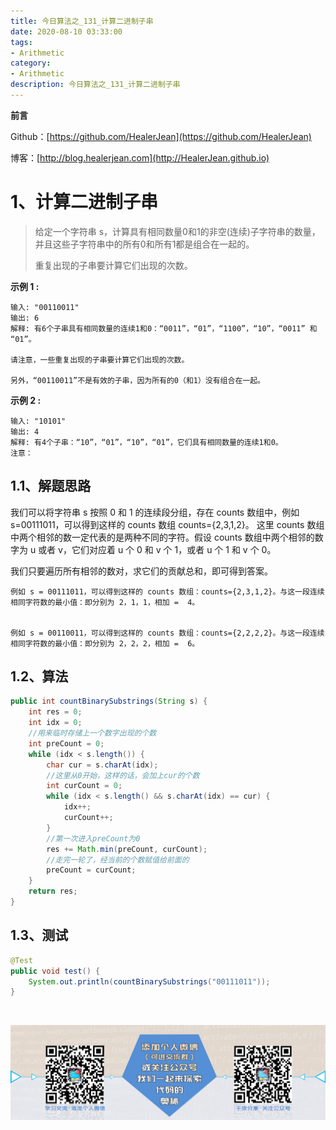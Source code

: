 ```yaml
---
title: 今日算法之_131_计算二进制子串
date: 2020-08-10 03:33:00
tags: 
- Arithmetic
category: 
- Arithmetic
description: 今日算法之_131_计算二进制子串
---
```


**前言**     

 Github：[https://github.com/HealerJean](https://github.com/HealerJean)         

 博客：[http://blog.healerjean.com](http://HealerJean.github.io)          



# 1、计算二进制子串
> 给定一个字符串 s，计算具有相同数量0和1的非空(连续)子字符串的数量，并且这些子字符串中的所有0和所有1都是组合在一起的。   
>
> 重复出现的子串要计算它们出现的次数。



**示例 1 :**

```
输入: "00110011"
输出: 6
解释: 有6个子串具有相同数量的连续1和0：“0011”，“01”，“1100”，“10”，“0011” 和 “01”。

请注意，一些重复出现的子串要计算它们出现的次数。

另外，“00110011”不是有效的子串，因为所有的0（和1）没有组合在一起。
```

**示例 2 :**

```
输入: "10101"
输出: 4
解释: 有4个子串：“10”，“01”，“10”，“01”，它们具有相同数量的连续1和0。
注意：
```

## 1.1、解题思路 

 我们可以将字符串 s 按照 0 和 1 的连续段分组，存在 counts 数组中，例如 s=00111011，可以得到这样的 counts 数组  counts={2,3,1,2}。 这里 counts 数组中两个相邻的数一定代表的是两种不同的字符。假设 counts 数组中两个相邻的数字为 u 或者 v，它们对应着 u 个 0 和 v 个 1，或者 u 个 1 和 v 个 0。      

 我们只要遍历所有相邻的数对，求它们的贡献总和，即可得到答案。

```
例如 s = 00111011，可以得到这样的 counts 数组：counts={2,3,1,2}。与这一段连续相同字符数的最小值：即分别为 2，1，1，相加 =  4。


例如 s = 00110011，可以得到这样的 counts 数组：counts={2,2,2,2}。与这一段连续相同字符数的最小值：即分别为 2，2，2，相加 =  6。
```

## 1.2、算法

```java
public int countBinarySubstrings(String s) {
    int res = 0;
    int idx = 0;
    //用来临时存储上一个数字出现的个数
    int preCount = 0;
    while (idx < s.length()) {
        char cur = s.charAt(idx);
        //这里从0开始，这样的话，会加上cur的个数
        int curCount = 0;
        while (idx < s.length() && s.charAt(idx) == cur) {
            idx++;
            curCount++;
        }
        //第一次进入preCount为0
        res += Math.min(preCount, curCount);
        //走完一轮了，经当前的个数赋值给前面的
        preCount = curCount;
    }
    return res;
}
```




## 1.3、测试 

```java
@Test
public void test() {
    System.out.println(countBinarySubstrings("00111011"));
}
```



​          

![ContactAuthor](https://raw.githubusercontent.com/HealerJean/HealerJean.github.io/master/assets/img/artical_bottom.jpg)



<link rel="stylesheet" href="https://unpkg.com/gitalk/dist/gitalk.css">

<script src="https://unpkg.com/gitalk@latest/dist/gitalk.min.js"></script> 
<div id="gitalk-container"></div>    
 <script type="text/javascript">
    var gitalk = new Gitalk({
		clientID: `1d164cd85549874d0e3a`,
		clientSecret: `527c3d223d1e6608953e835b547061037d140355`,
		repo: `HealerJean.github.io`,
		owner: 'HealerJean',
		admin: ['HealerJean'],
		id: 'S1mqguEfVhwX65rL',
    });
    gitalk.render('gitalk-container');
</script> 



